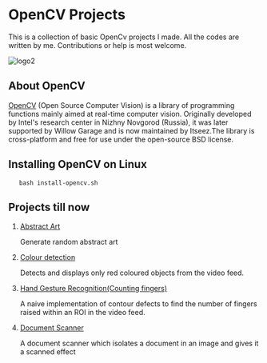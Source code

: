 # OpenCV Projects
This is a collection of basic OpenCv projects I made. All the codes are written by me. Contributions or help is most welcome.

![logo2](https://cloud.githubusercontent.com/assets/15849927/23373894/f4570b12-fd47-11e6-8e19-6a8ba489ec19.png)

## About OpenCV
[OpenCV](https://en.wikipedia.org/wiki/OpenCV) (Open Source Computer Vision) is a library of programming functions mainly aimed at real-time computer vision. Originally      developed by Intel's research center in Nizhny Novgorod (Russia), it was later supported by Willow Garage and is now maintained by Itseez.The library is cross-platform and free for use under the open-source BSD license.

## Installing OpenCV on Linux

```
   bash install-opencv.sh
```

## Projects till now
1. [Abstract Art](https://github.com/Poirot1729/Open-CV/tree/master/Abstract%20Art)

   Generate random abstract art

2. [Colour detection](https://github.com/Poirot1729/Open-CV/tree/master/Color%20Detection)
   
   Detects and displays only red coloured objects from the video feed. 

3. [Hand Gesture Recognition(Counting fingers)](https://github.com/Poirot1729/Open-CV/tree/master/Hand%20Gesture%20Recognition)
   
   A naive implementation of contour defects to find the number of fingers raised within an ROI in the video feed. 

4. [Document Scanner](https://github.com/Poirot1729/Open-CV/tree/master/Document%20Scanner)
   
   A document scanner which isolates a document in an image and gives it a scanned effect

   
